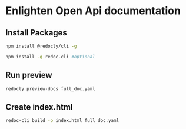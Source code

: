 # Enlighten Open Api documentation

## Install Packages

```bash
npm install @redocly/cli -g

npm install -g redoc-cli #optional
```

## Run preview

```bash
redocly preview-docs full_doc.yaml
```

## Create index.html

```bash
redoc-cli build -o index.html full_doc.yaml
```